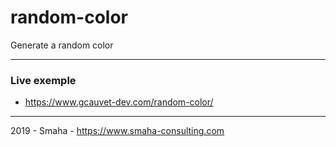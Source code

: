 # random-color
Generate a random color

---

### Live exemple
- https://www.gcauvet-dev.com/random-color/

---

2019 - Smaha - https://www.smaha-consulting.com
